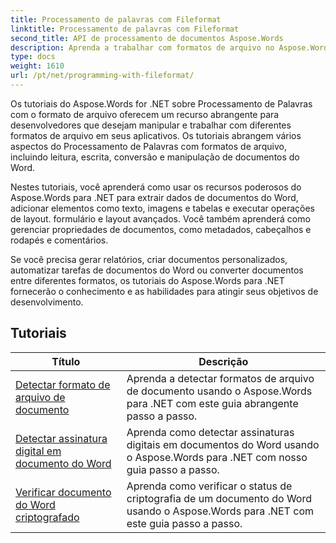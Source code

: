 ```yaml
---
title: Processamento de palavras com Fileformat
linktitle: Processamento de palavras com Fileformat
second_title: API de processamento de documentos Aspose.Words
description: Aprenda a trabalhar com formatos de arquivo no Aspose.Words para .NET. Os tutoriais o guiam pelos vários recursos, como detecção de formato de arquivo, conversão entre formatos.
type: docs
weight: 1610
url: /pt/net/programming-with-fileformat/
---
```

Os tutoriais do Aspose.Words for .NET sobre Processamento de Palavras com o formato de arquivo oferecem um recurso abrangente para desenvolvedores que desejam manipular e trabalhar com diferentes formatos de arquivo em seus aplicativos. Os tutoriais abrangem vários aspectos do Processamento de Palavras com formatos de arquivo, incluindo leitura, escrita, conversão e manipulação de documentos do Word.

Nestes tutoriais, você aprenderá como usar os recursos poderosos do Aspose.Words para .NET para extrair dados de documentos do Word, adicionar elementos como texto, imagens e tabelas e executar operações de layout. formulário e layout avançados. Você também aprenderá como gerenciar propriedades de documentos, como metadados, cabeçalhos e rodapés e comentários.

Se você precisa gerar relatórios, criar documentos personalizados, automatizar tarefas de documentos do Word ou converter documentos entre diferentes formatos, os tutoriais do Aspose.Words para .NET fornecerão o conhecimento e as habilidades para atingir seus objetivos de desenvolvimento.

 ## Tutoriais
| Título | Descrição |
| --- | --- |
| [Detectar formato de arquivo de documento](./detect-file-format/) | Aprenda a detectar formatos de arquivo de documento usando o Aspose.Words para .NET com este guia abrangente passo a passo. |
| [Detectar assinatura digital em documento do Word](./detect-document-signatures/) | Aprenda como detectar assinaturas digitais em documentos do Word usando o Aspose.Words para .NET com nosso guia passo a passo. |
| [Verificar documento do Word criptografado](./verify-encrypted-document/) | Aprenda como verificar o status de criptografia de um documento do Word usando o Aspose.Words para .NET com este guia passo a passo. |